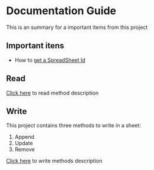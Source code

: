 # Documentation Guide

This is an summary for a important items from this project 

## Important itens

* How to [get a SpreadSheet Id](Documentation/getSpreadsheetId.md)

## Read

[Click here](Documentation/readMethod.md) to read method description

## Write

This project contains three methods to write in a sheet:
1. Append
2. Update
3. Remove

[Click here](Documentation/writeMethod.md) to write methods description